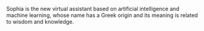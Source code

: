 Sophia is the new virtual assistant based on artificial intelligence and machine learning, whose name has a Greek origin and its meaning is related to wisdom and knowledge.
